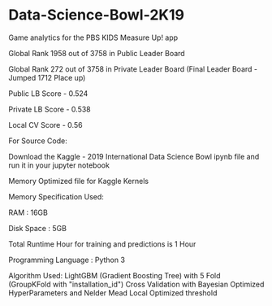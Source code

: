 # Data-Science-Bowl-2K19
Game analytics for the PBS KIDS Measure Up! app

Global Rank 1958 out of 3758 in Public Leader Board

Global Rank 272 out of 3758 in Private Leader Board (Final Leader Board - Jumped 1712 Place up)

Public LB Score - 0.524

Private LB Score - 0.538

Local CV Score - 0.56

For Source Code:

Download the Kaggle - 2019 International Data Science Bowl ipynb file and run it in your jupyter notebook

Memory Optimized file for Kaggle Kernels

Memory Specification Used:

RAM : 16GB

Disk Space : 5GB

Total Runtime Hour for training and predictions is 1 Hour

Programming Language : Python 3

Algorithm Used: LightGBM (Gradient Boosting Tree) with 5 Fold (GroupKFold with "installation_id") Cross Validation with Bayesian Optimized HyperParameters and Nelder Mead Local Optimized threshold
